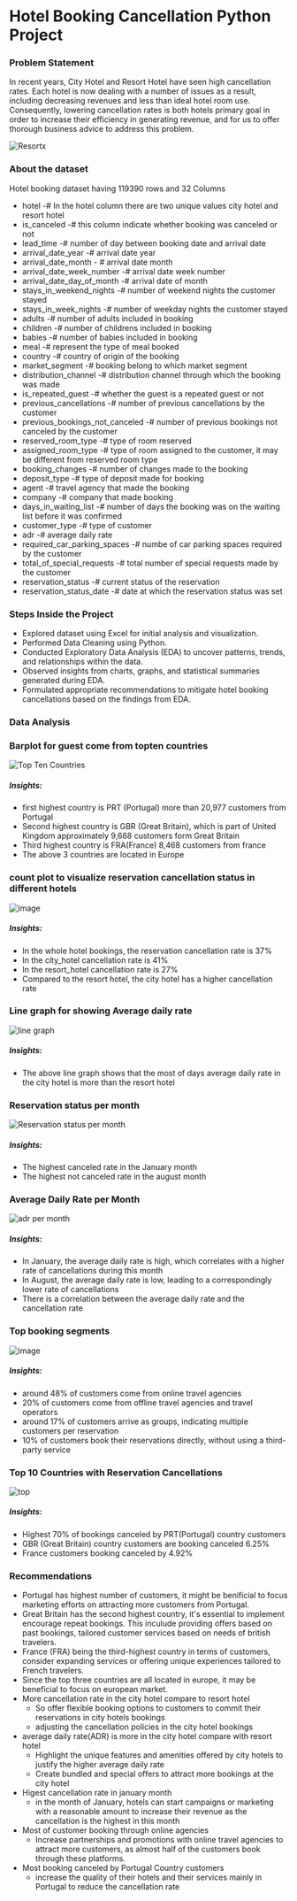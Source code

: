 # Hotel Booking Cancellation Python Project

### Problem Statement 
In recent years, City Hotel and Resort Hotel have seen high cancellation rates. Each hotel is now dealing with a number of issues as a result, including decreasing revenues and less than ideal hotel room use. Consequently, lowering cancellation rates is both hotels primary goal in order to increase their efficiency in generating revenue, and for us to offer thorough business advice to address this problem.

![Resortx](https://github.com/damodhar92/Projects/assets/104577474/22da70f6-3466-4078-b2df-c06dc4a1c585)

 ### About the dataset 
Hotel booking dataset having 119390 rows and 32 Columns 

* hotel -# In the hotel column there are two unique values city hotel and resort hotel
* is_canceled -# this column indicate whether booking was canceled or not
* lead_time -# number of day between booking date and arrival date
* arrival_date_year                 -# arrival date year
* arrival_date_month             - # arrival date month
* arrival_date_week_number       -# arrival date week number 
* arrival_date_day_of_month      -# arrival date of month
* stays_in_weekend_nights              -# number of weekend nights the customer stayed 
* stays_in_week_nights                 -# number of weekday nights the customer stayed 
* adults                               -# number of adults included in booking 
* children                             -# number of childrens included in booking 
* babies                               -# number of babies included in booking 
* meal                                 -# represent the type of meal booked 
* country                              -# country of origin of the booking 
* market_segment                       -# booking belong to which market segment 
* distribution_channel                 -# distribution channel through which the booking was made 
* is_repeated_guest                    -# whether the guest is a repeated guest or not 
* previous_cancellations               -# number of previous cancellations by the customer 
* previous_bookings_not_canceled       -# number of previous bookings not canceled by the customer 
* reserved_room_type                   -# type of room reserved 
* assigned_room_type                   -# type of room assigned to the customer, it may be different from reserved room type 
* booking_changes                      -# number of changes made to the booking 
* deposit_type                         -# type of deposit made for booking
* agent                                -# travel agency that made the booking
* company                              -# company that made booking  
* days_in_waiting_list                 -# number of days the booking was on the waiting list before it was confirmed
* customer_type                        -# type of customer 
* adr                                  -# average daily rate 
* required_car_parking_spaces          -# numbe of car parking spaces required by the customer 
* total_of_special_requests            -# total number of special requests made by the customer 
* reservation_status                   -# current status of the reservation 
* reservation_status_date              -# date at which the reservation status was set

### Steps Inside the Project
* Explored dataset using Excel for initial analysis and visualization.
* Performed Data Cleaning using Python.
* Conducted Exploratory Data Analysis (EDA) to uncover patterns, trends, and relationships within the data.
* Observed insights from charts, graphs, and statistical summaries generated during EDA.
* Formulated appropriate recommendations to mitigate hotel booking cancellations based on the findings from EDA.

### Data Analysis 

### Barplot for guest come from topten countries 

![Top Ten Countries](https://github.com/damodhar92/Projects/assets/104577474/736fedab-b29e-40ea-b11b-5e02d6e12daf)

##### Insights:
* first highest country is PRT (Portugal) more than 20,977 customers from Portugal
* Second highest country is GBR (Great Britain), which is part of United Kingdom approximately 9,668 customers form Great Britain
* Third highest country is FRA(France) 8,468 customers from france
* The above 3 countries are located in Europe

### count plot to visualize reservation cancellation status in different hotels

![image](https://github.com/damodhar92/Projects/assets/104577474/b38d6cfa-261f-40b0-a650-33dae538b96c)

##### Insights:
* In the whole hotel bookings, the reservation cancellation rate is 37%
* In the city_hotel cancellation rate is 41%
* In the resort_hotel cancellation rate is 27%
* Compared to the resort hotel, the city hotel has a higher cancellation rate

### Line graph for showing Average daily rate 

![line graph](https://github.com/damodhar92/Projects/assets/104577474/13a0e594-8848-4593-9ed3-57f83c4cb5b1)


##### Insights:
* The above line graph shows that the most of days average daily rate in the city hotel is more than the resort hotel

### Reservation status per month 

![Reservation status per month](https://github.com/damodhar92/Projects/assets/104577474/1a76bf97-ddeb-4749-b826-714ed6661606)



##### Insights:
* The highest canceled rate in the January month
* The highest not canceled rate in the august month

### Average Daily Rate per Month

![adr  per month](https://github.com/damodhar92/Projects/assets/104577474/7967ddb3-8ecc-4b26-98fe-1b26095d2a81)


##### Insights:
* In January, the average daily rate is high, which correlates with a higher rate of cancellations during this month
* In August, the average daily rate is low, leading to a correspondingly lower rate of cancellations
* There is a correlation between the average daily rate and the cancellation rate

### Top booking segments 

![image](https://github.com/damodhar92/Projects/assets/104577474/7ea2e4ca-60fa-4067-8850-70dd15190f10)


##### Insights:
* around 48% of customers come from online travel agencies
* 20% of customers come from offline travel agencies and travel operators
* around 17% of customers arrive as groups, indicating multiple customers per reservation
* 10% of customers book their reservations directly, without using a third-party service

### Top 10 Countries with Reservation Cancellations

![top](https://github.com/damodhar92/Projects/assets/104577474/c0263d12-da96-4c82-a379-9950fb166cde)


##### Insights:
* Highest 70% of bookings canceled by PRT(Portugal) country customers
* GBR (Great Britain) country customers are booking canceled 6.25%
* France customers booking canceled by 4.92%

### Recommendations

* Portugal has highest number of customers, it might be benificial to focus marketing efforts on attracting more customers from Portugal. 
* Great Britain has the second highest country, it's essential to implement encourage repeat bookings. This inculude providing offers based on past bookings, tailored customer services based on needs of british travelers.
* France (FRA) being the third-highest country in terms of customers, consider expanding services or offering unique experiences tailored to French travelers. 
* Since the top three countries are all located in europe, it may be beneficial to focus on european market.
* More cancellation rate in the city hotel compare to resort hotel 
    * So offer flexible booking options to customers to commit their reservations in city hotels bookings 
    * adjusting the cancellation policies in the city hotel bookings 
* average daily rate(ADR) is more in the city hotel compare with resort hotel 
    * Highlight the unique features and amenities offered by city hotels to justify the higher average daily rate
    * Create bundled and special offers to attract more bookings at the city hotel 
* Higest cancellation rate in january month 
    * in the month of January, hotels can start campaigns or marketing with a reasonable amount to increase their revenue as the cancellation is the highest in this month
* Most of customer booking through online agencies 
    * Increase partnerships and promotions with online travel agencies to attract more customers, as almost half of the    customers book through these platforms.
* Most booking canceled by Portugal Country customers 
    * increase the quality of their hotels and their services mainly in
      Portugal to reduce the cancellation rate







